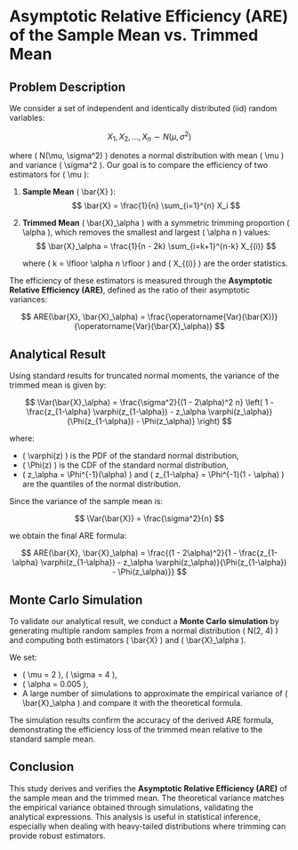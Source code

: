 # Asymptotic Relative Efficiency (ARE) of the Sample Mean vs. Trimmed Mean

## Problem Description

We consider a set of independent and identically distributed (iid) random variables:

$$ X_1, X_2, ..., X_n \sim N(\mu, \sigma^2) $$

where \( N(\mu, \sigma^2) \) denotes a normal distribution with mean \( \mu \) and variance \( \sigma^2 \). Our goal is to compare the efficiency of two estimators for \( \mu \):

1. **Sample Mean** \( \bar{X} \):
   $$ \bar{X} = \frac{1}{n} \sum_{i=1}^{n} X_i $$

2. **Trimmed Mean** \( \bar{X}_\alpha \) with a symmetric trimming proportion \( \alpha \), which removes the smallest and largest \( \alpha n \) values:
   $$ \bar{X}_\alpha = \frac{1}{n - 2k} \sum_{i=k+1}^{n-k} X_{(i)} $$

   where \( k = \lfloor \alpha n \rfloor \) and \( X_{(i)} \) are the order statistics.

The efficiency of these estimators is measured through the **Asymptotic Relative Efficiency (ARE)**, defined as the ratio of their asymptotic variances:

$$ ARE(\bar{X}, \bar{X}_\alpha) = \frac{\operatorname{Var}(\bar{X})}{\operatorname{Var}(\bar{X}_\alpha)} $$

## Analytical Result

Using standard results for truncated normal moments, the variance of the trimmed mean is given by:

$$ \Var(\bar{X}_\alpha) = \frac{\sigma^2}{(1 - 2\alpha)^2 n} \left( 1 - \frac{z_{1-\alpha} \varphi(z_{1-\alpha}) - z_\alpha \varphi(z_\alpha)}{\Phi(z_{1-\alpha}) - \Phi(z_\alpha)} \right) $$

where:
- \( \varphi(z) \) is the PDF of the standard normal distribution,
- \( \Phi(z) \) is the CDF of the standard normal distribution,
- \( z_\alpha = \Phi^{-1}(\alpha) \) and \( z_{1-\alpha} = \Phi^{-1}(1 - \alpha) \) are the quantiles of the normal distribution.

Since the variance of the sample mean is:

$$ \Var(\bar{X}) = \frac{\sigma^2}{n} $$

we obtain the final ARE formula:

$$ ARE(\bar{X}, \bar{X}_\alpha) = \frac{(1 - 2\alpha)^2}{1 - \frac{z_{1-\alpha} \varphi(z_{1-\alpha}) - z_\alpha \varphi(z_\alpha)}{\Phi(z_{1-\alpha}) - \Phi(z_\alpha)}} $$

## Monte Carlo Simulation

To validate our analytical result, we conduct a **Monte Carlo simulation** by generating multiple random samples from a normal distribution \( N(2, 4) \) and computing both estimators \( \bar{X} \) and \( \bar{X}_\alpha \).

We set:
- \( \mu = 2 \), \( \sigma = 4 \),
- \( \alpha = 0.005 \),
- A large number of simulations to approximate the empirical variance of \( \bar{X}_\alpha \) and compare it with the theoretical formula.

The simulation results confirm the accuracy of the derived ARE formula, demonstrating the efficiency loss of the trimmed mean relative to the standard sample mean.

## Conclusion

This study derives and verifies the **Asymptotic Relative Efficiency (ARE)** of the sample mean and the trimmed mean. The theoretical variance matches the empirical variance obtained through simulations, validating the analytical expressions. This analysis is useful in statistical inference, especially when dealing with heavy-tailed distributions where trimming can provide robust estimators.
